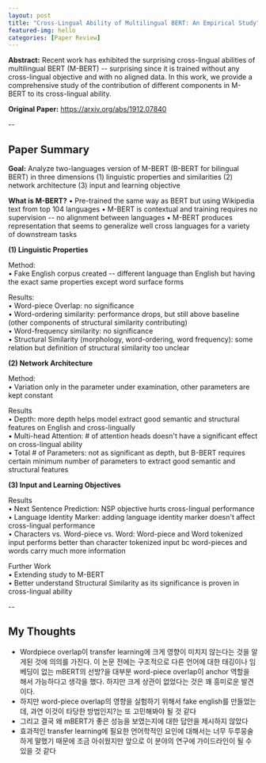 ```yaml
---
layout: post
title: "Cross-Lingual Ability of Multilingual BERT: An Empirical Study"
featured-img: hello
categories: [Paper Review]
---
```


**Abstract:** Recent work has exhibited the surprising cross-lingual abilities of multilingual BERT (M-BERT) -- surprising since it is trained without any cross-lingual objective and with no aligned data. In this work, we provide a comprehensive study of the contribution of different components in M-BERT to its cross-lingual ability. 

**Original Paper:** https://arxiv.org/abs/1912.07840

--

## Paper Summary

**Goal:** Analyze two-languages version of M-BERT (B-BERT for bilingual BERT) in three dimensions (1) linguistic properties and similarities (2) network architecture (3) input and learning objective


**What is M-BERT?**
• Pre-trained the same way as BERT but using Wikipedia text from top 104 languages
• M-BERT is contextual and training requires no supervision -- no alignment between languages
• M-BERT produces representation that seems to generalize well cross languages for a variety of downstream tasks


**(1) Linguistic Properties**

Method:  
• Fake English corpus created -- different language than English but having the exact same properties except word surface forms

Results:  
• Word-piece Overlap: no significance  
• Word-ordering similarity: performance drops, but still above baseline (other components of structural similarity contributing)   
• Word-frequency similarity: no significance  
• Structural Similarity (morphology, word-ordering, word frequency): some relation but definition of structural similarity too unclear  
 
**(2) Network Architecture**

Method:  
• Variation only in the parameter under examination, other parameters are kept constant

Results  
• Depth: more depth helps model extract good semantic and structural features on English and cross-lingually  
• Multi-head Attention: # of attention heads doesn't have a significant effect on cross-lingual ability  
• Total # of Parameters: not as significant as depth, but B-BERT requires certain minimum number of parameters to extract good semantic and structural features  

**(3) Input and Learning Objectives**

Results  
• Next Sentence Prediction: NSP objective hurts cross-lingual performance  
• Language Identity Marker: adding language identity marker doesn't affect cross-lingual performance  
• Characters vs. Word-piece vs. Word: Word-piece and Word tokenized input performs better than character tokenized input bc word-pieces and words carry much more information  


Further Work  
• Extending study to M-BERT  
• Better understand Structural Similarity as its significance is proven in cross-lingual ability  

--

## My Thoughts

- Wordpiece overlap이 transfer learning에 크게 영향이 미치지 않는다는 것을 알게된 것에 의의를 가진다. 이 논문 전에는 구조적으로 다른 언어에 대한 태깅이나 임베딩이 없는 mBERT의 선방?을 대부분 word-piece overlap이 anchor 역할을 해서 가능하다고 생각을 했다. 하지만 크게 상관이 없었다는 것은 꽤 흥미로운 발견이다.
- 하지만 word-piece overlap의 영향을 실험하기 위해서 fake english를 만들었는데, 과연 이것이 타당한 방법인지?는 또 고민해봐야 될 것 같다
- 그리고 결국 왜 mBERT가 좋은 성능을 보였는지에 대한 답안을 제시하지 않았다 
- 효과적인 transfer learning에 필요한 언어학적인 요인에 대해서는 너무 두루뭉술하게 말했기 때문에 조금 아쉬웠지만 앞으로 이 분야의 연구에 가이드라인이 될 수 있을 것 같다


